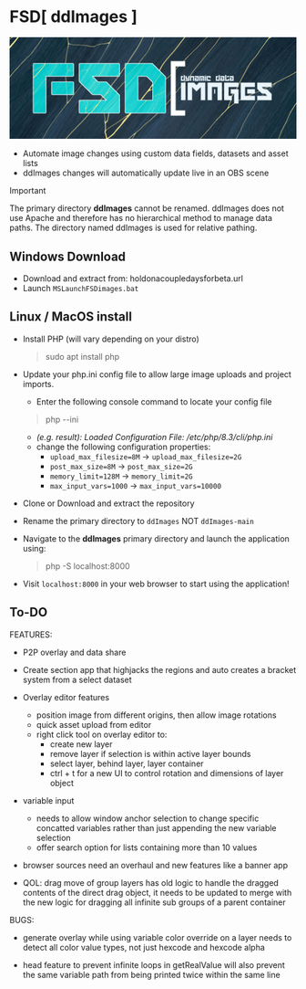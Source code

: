 # FSD[ ddImages ]
![Dynamic Data Images](/logo.png)
- Automate image changes using custom data fields, datasets and asset lists
- ddImages changes will automatically update live in an OBS scene

> [!IMPORTANT]  
> The primary directory **ddImages** cannot be renamed. ddImages does not use Apache and therefore has no hierarchical method to manage data paths. The directory named ddImages is used for relative pathing.

## Windows Download
- Download and extract from: holdonacoupledaysforbeta.url
- Launch `MSLaunchFSDimages.bat`

## Linux / MacOS install
- Install PHP (will vary depending on your distro)
	> sudo apt install php
	
- Update your php.ini config file to allow large image uploads and project imports.
	- Enter the following console command to locate your config file
	> php --ini
	
	- *(e.g. result): Loaded Configuration File:         /etc/php/8.3/cli/php.ini*
	- change the following configuration properties:
		- `upload_max_filesize=8M` -> `upload_max_filesize=2G`
		- `post_max_size=8M` -> `post_max_size=2G`
		- `memory_limit=128M` -> `memory_limit=2G`
		- `max_input_vars=1000` -> `max_input_vars=10000`
		
- Clone or Download and extract the repository
- Rename the primary directory to `ddImages` NOT `ddImages-main`
- Navigate to the **ddImages** primary directory and launch the application using:
	> php -S localhost:8000
	
- Visit `localhost:8000` in your web browser to start using the application!

## To-DO

FEATURES:

- P2P overlay and data share

- Create section app that highjacks the regions and auto creates a bracket system from a select dataset

- Overlay editor features
	- position image from different origins, then allow image rotations
	- quick asset upload from editor
	- right click tool on overlay editor to:
		- create new layer
		- remove layer if selection is within active layer bounds
		- select layer, behind layer, layer container
		- ctrl + t for a new UI to control rotation and dimensions of layer object

- variable input
	- needs to allow window anchor selection to change specific concatted variables rather than just appending the new variable selection
	- offer search option for lists containing more than 10 values
	
- browser sources need an overhaul and new features like a banner app

- QOL: drag move of group layers has old logic to handle the dragged contents of the direct drag object, it needs to be updated to merge with the new logic for dragging all infinite sub groups of a parent container

BUGS:

- generate overlay while using variable color override on a layer needs to detect all color value types, not just hexcode and hexcode alpha

- head feature to prevent infinite loops in getRealValue will also prevent the same variable path from being printed twice within the same line
